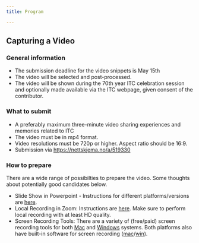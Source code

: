 ```yaml
---
title: Program

---
```


## Capturing  a Video 

### General information
 * The submission deadline for the video snippets is May 15th
 * The video will be selected and post-processed. 
 * The video will be shown during the 70th year ITC celebration session and optionally made available via the ITC webpage, given consent of the contributor.


### What to submit
* A preferably maximum three-minute video sharing experiences and memories related to ITC
* The video must be in mp4 format.
* Video resolutions must be 720p or higher. Aspect ratio should be 16:9.
* Submission via https://nettskjema.no/a/519330

### How to prepare

There are a wide range of possibilties to prepare the video. Some thoughts about potentially good candidates below.

* Slide Show in Powerpoint - Instructions for different platforms/versions are [here](https://support.office.com/en-us/article/record-a-slide-show-with-narration-and-slide-timings-0b9502c6-5f6c-40ae-b1e7-e47d8741161c). 
* Local Recording in Zoom: Instructions are [here](https://support.zoom.com/hc/en/article?id=zm_kb&sysparm_article=KB0063640). Make sure to perform local recording with at least HD quality. 
* Screen Recording Tools: There are a variety of (free/paid) screen recording tools for both [Mac](https://download.cnet.com/video-players/mac/) and [Windows](https://download.cnet.com/video-players/windows/) systems. Both platforms also have built-in software for screen recording ([mac](https://support.apple.com/guide/quicktime-player/record-a-movie-qtp356b55534/mac)/[win](https://support.microsoft.com/en-us/windows/how-to-use-the-windows-camera-app-ea40b69f-be6a-840e-9c8c-1fd6eea97c22)).




